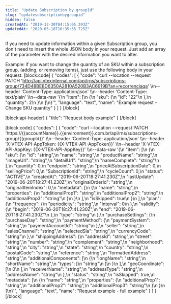 ```yaml
---
title: "Update Subscription by groupId"
slug: "updatesubscriptionbygroupid"
hidden: false
createdAt: "2019-12-30T04:15:05.393Z"
updatedAt: "2020-05-18T16:35:35.725Z"
---
```

If you need to update information within a given Subscription group, you don't need to insert the whole JSON body in your request. Just add an array of the parameter with the desired information you want to alter. 

Example: if you want to change the quantity of an SKU within a subscription group, (adding, or removing items), just use the following body in your request. 
[block:code]
{
  "codes": [
    {
      "code": "curl --location --request PATCH 'http://api.vtexinternal.com/api/rns/subscriptions-group/734D48BE8D6350A2810A520B3AC6919B?an=recorrenciaqa' \\\n--header 'Content-Type: application/json' \\\n--header 'Content-Type: text/plain' \\\n--data-raw '{\n    \"item\": [\n        {\n            \"sku\": {\n                \"id\": \"22\"\n            },\n            \"quantity\": 2\n        }\n    ]\n}'",
      "language": "text",
      "name": "Example request - Change SKU quantity"
    }
  ]
}
[/block]

[block:api-header]
{
  "title": "Request body example"
}
[/block]

[block:code]
{
  "codes": [
    {
      "code": "curl --location --request PATCH 'https://{{accountName}}.{{environment}}.com.br/api/rns/subscriptions-group/{{groupId}}' \\\n--header 'Content-Type: application/json' \\\n--header 'X-VTEX-API-AppToken: {{X-VTEX-API-AppToken}}' \\\n--header 'X-VTEX-API-AppKey: {{X-VTEX-API-AppKey}}' \\\n--data-raw '{\n  \"item\": [\n    {\n      \"sku\": {\n        \"id\": \"string\",\n        \"name\": \"string\",\n        \"productName\": \"string\",\n        \"imageUrl\": \"string\",\n        \"detailUrl\": \"string\",\n        \"nameComplete\": \"string\"\n      },\n      \"quantity\": 0,\n      \"endpoint\": \"string\",\n      \"priceAtSubscriptionDate\": 0,\n      \"sellingPrice\": 0,\n      \"SubscriptionId\": \"string\",\n      \"cycleCount\": 0,\n      \"status\": \"ACTIVE\",\n      \"createdAt\": \"2019-06-20T18:27:41.230Z\",\n      \"lastUpdate\": \"2019-06-20T18:27:41.230Z\",\n      \"originalOrderId\": \"string\",\n      \"originalItemIndex\": 0,\n      \"metadata\": [\n        {\n          \"name\": \"string\",\n          \"properties\": {\n            \"additionalProp1\": \"string\",\n            \"additionalProp2\": \"string\",\n            \"additionalProp3\": \"string\"\n          }\n        }\n      ],\n      \"isSkipped\": true\n    }\n  ],\n  \"plan\": {\n    \"frequency\": {\n      \"periodicity\": \"string\",\n      \"interval\": 0\n    },\n    \"validity\": {\n      \"begin\": \"2019-06-20T18:27:41.230Z\",\n      \"end\": \"2019-06-20T18:27:41.230Z\"\n    },\n    \"type\": \"string\"\n  },\n  \"purchaseSettings\": {\n    \"purchaseDay\": \"string\",\n    \"paymentMethod\": {\n      \"paymentSystem\": \"string\",\n      \"paymentAccountId\": \"string\"\n    },\n    \"seller\": \"string\",\n    \"salesChannel\": \"string\",\n    \"selectedSla\": \"string\",\n    \"currencyCode\": \"string\"\n  },\n  \"shippingAddress\": {\n    \"addressId\": \"string\",\n    \"street\": \"string\",\n    \"number\": \"string\",\n    \"complement\": \"string\",\n    \"neighborhood\": \"string\",\n    \"city\": \"string\",\n    \"state\": \"string\",\n    \"country\": \"string\",\n    \"postalCode\": \"string\",\n    \"reference\": \"string\",\n    \"formattedAddress\": \"string\",\n    \"additionalComponents\": [\n      {\n        \"longName\": \"string\",\n        \"shortName\": \"string\",\n        \"types\": [\n          \"string\"\n        ]\n      }\n    ],\n    \"geoCoordinate\": [\n      0\n    ],\n    \"receiverName\": \"string\",\n    \"addressType\": \"string\",\n    \"addressName\": \"string\"\n  },\n  \"status\": \"string\",\n  \"isSkipped\": true,\n  \"metadata\": [\n    {\n      \"name\": \"string\",\n      \"properties\": {\n        \"additionalProp1\": \"string\",\n        \"additionalProp2\": \"string\",\n        \"additionalProp3\": \"string\"\n      }\n    }\n  ]\n}'",
      "language": "text",
      "name": "Request example - full example"
    }
  ]
}
[/block]